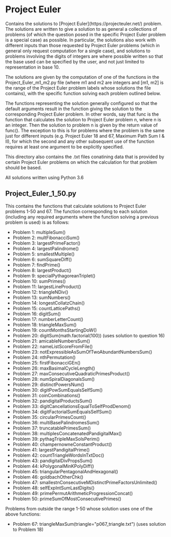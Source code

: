 <h1>Project Euler</h1>
Contains the solutions to [Project Euler](https://projecteuler.net/) problem.
The solutions are written to give a solution to as general a collections of problems (of which the question posed in the specific Project Euler problem is a special case) as possible. In particular, the solutions also work with different inputs than those requested by Project Euler problems (which in general only request computation for a single case), and solutions to problems involving the digits of integers are where possible written so that the base used can be specified by the user, and not just limited to representation in base 10.

The solutions are given by the computation of one of the functions in the Project_Euler_m1_m2.py file (where m1 and m2 are integers and [m1, m2] is the range of the Project Euler problem labels whose solutions the file contains), with the specific function solving each problem outlined below.

The functions representing the solution generally configured so that the default arguments result in the function giving the solution to the corresponding Project Euler problem. In other words, say that func is the function that calculates the solution to Project Euler problem n, where n is an integer. Then the solution to problem n is given by the return value of func(). The exception to this is for problems where the problem is the same just for different inputs (e.g. Project Euler 18 and 67, Maximum Path Sum I & II), for which the second and any other subsequent use of the function requires at least one argument to be explicitly specified.

This directory also contains the .txt files conatining data that is provided by certain Project Euler problems on which the calculation for that problem should be based.

All solutions written using Python 3.6

<h2>Project_Euler_1_50.py</h2>
This contains the functions that calculate solutions to Project Euler problems 1-50 and 67. The function corresponding to each solution (including any required arguments where the function solving a previous problem is used) is as follows:

- Problem 1: multipleSum()
- Problem 2: multFibonacciSum()
- Problem 3: largestPrimeFactor()
- Problem 4: largestPalindrome()
- Problem 5: smallestMultiple()
- Problem 6: sumSquareDiff()
- Problem 7: findPrime()
- Problem 8: largestProduct()
- Problem 9: specialPythagoreanTriplet()
- Problem 10: sumPrimes()
- Problem 11: largestLineProduct()
- Problem 12: triangleNDiv()
- Problem 13: sumNumbers()
- Problem 14: longestCollatzChain()
- Problem 15: countLatticePaths()
- Problem 16: digitSum()
- Problem 17: numberLetterCount()
- Problem 18: triangleMaxSum()
- Problem 19: countMonthsStartingDoW()
- Problem 20: digitSum(math.factorial(100)) (uses solution to question 16)
- Problem 21: amicableNumbersSum()
- Problem 22: nameListScoreFromFile()
- Problem 23: notExpressibleAsSumOfTwoAbundantNumbersSum()
- Problem 24: nthPermutation()
- Problem 25: firstFibonacciGEn()
- Problem 26: maxBasimalCycleLength()
- Problem 27: maxConsecutiveQuadraticPrimesProduct()
- Problem 28: numSpiralDiagonalsSum()
- Problem 29: distinctPowersNum()
- Problem 30: digitPowSumEqualsSelfSum()
- Problem 31: coinCombinations()
- Problem 32: pandigitalProductsSum()
- Problem 33: digitCancellationsEqualToSelfProdDenom()
- Problem 34: digitFactorialSumEqualsSelfSum()
- Problem 35: circularPrimesCount()
- Problem 36: multiBasePalindromesSum()
- Problem 37: truncatablePrimesSum()
- Problem 38: multiplesConcatenatedPandigitalMax()
- Problem 39: pythagTripleMaxSolsPerim()
- Problem 40: champernowneConstantProduct()
- Problem 41: largestPandigitalPrime()
- Problem 42: countTriangleWordsInTxtDoc()
- Problem 43: pandigitalDivPropsSum()
- Problem 44: kPolygonalMinKPolyDiff()
- Problem 45: triangularPentagonalAndHexagonal()
- Problem 46: goldbachOtherChk()
- Problem 47: smallestnConsecutiveMDistinctPrimeFactorsUnlimited()
- Problem 48: selfExpIntSumLastDigits()
- Problem 49: primePermutArithmeticProgressionConcat()
- Problem 50: primeSumOfMostConsecutivePrimes()

Problems from outside the range 1-50 whose solution uses one of the above functions:
- Problem 67: triangleMaxSum(triangle="p067_triangle.txt") (uses solution to Problem 18)

